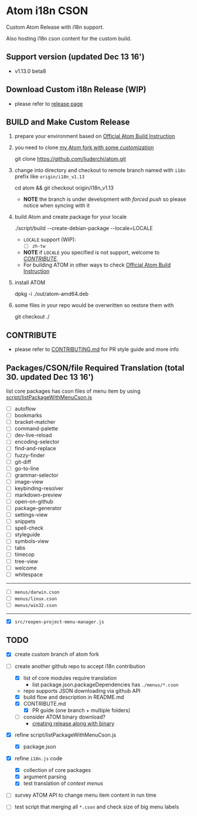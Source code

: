 # Atom i18n CSON

Custom Atom Release with i18n support.

Also hosting i18n cson content for the custom build.


## Support version (updated Dec 13 16')

  - v1.13.0 beta8


## Download Custom i18n Release (WIP)

  - please refer to [release page](https://github.com/liuderchi/atom-i18n-cson/releases)


## BUILD and Make Custom Release

  1. prepare your environment based on [Official Atom Build Instruction](https://github.com/atom/atom/blob/master/README.md#building)

  2. you need to clone [my Atom fork with some customization](https://github.com/liuderchi/atom.git)

        git clone https://github.com/liuderchi/atom.git

  3. change into directory and checkout to remote branch named with `i18n` prefix like `origin/i18n_v1.13`

        cd atom && git checkout origin/i18n_v1.13

      - **NOTE** the branch is under development with *forced push* so please notice when syncing with it

  4. build Atom and create package for your locale

        ./script/build --create-debian-package --locale=LOCALE

     - `LOCALE` support (WIP):
          - [ ] `zh-tw`

     - **NOTE** if `LOCALE` you specified is not support, welcome to [*CONTRIBUTE*](#contribute).
     - For building ATOM in other ways to check [Official Atom Build Instruction](https://github.com/atom/atom/blob/master/README.md#building)

  5. install ATOM

        dpkg -i ./out/atom-amd64.deb

  6. some files in your repo would be overwritten so restore them with

        git checkout ./


## CONTRIBUTE

  - please refer to [CONTRIBUTING.md](https://github.com/liuderchi/atom-i18n-cson/blob/master/CONTRIBUTING.md) for PR style guide and more info


## Packages/CSON/file Required Translation (total 30. updated Dec 13 16')

list core packages has cson files of menu item by using [script/listPackageWithMenuCson.js](https://github.com/liuderchi/atom-i18n-cson/blob/master/script/listPackageWithMenuCson.js)

  - [ ] autoflow
  - [ ] bookmarks
  - [ ] bracket-matcher
  - [ ] command-palette
  - [ ] dev-live-reload
  - [ ] encoding-selector
  - [ ] find-and-replace
  - [ ] fuzzy-finder
  - [ ] git-diff
  - [ ] go-to-line
  - [ ] grammar-selector
  - [ ] image-view
  - [ ] keybinding-resolver
  - [ ] markdown-preview
  - [ ] open-on-github
  - [ ] package-generator
  - [ ] settings-view
  - [ ] snippets
  - [ ] spell-check
  - [ ] styleguide
  - [ ] symbols-view
  - [ ] tabs
  - [ ] timecop
  - [ ] tree-view
  - [ ] welcome
  - [ ] whitespace

  ---

  - [ ] `menus/darwin.cson`
  - [ ] `menus/linux.cson`
  - [ ] `menus/win32.cson`

  ---

  - [x] `src/reopen-project-menu-manager.js`


## TODO

  - [x] create custom branch of atom fork

  - [ ] create another github repo to accept i18n contribution
      - [x] list of core modules require translation
          - list package.json.packageDependencies has `./menus/*.cson`
      - repo supports JSON downloading via github API
      - [x] build flow and description in README.md
      - [x] CONTRIBUTE.md
          - [x] PR guide (one branch + multiple folders)
      - [ ] consider ATOM binary download?
          - [creating release along with binary](https://help.github.com/articles/creating-releases/)

  - [x] refine script/listPackageWithMenuCson.js
      - [x] package.json
  - [x] refine `i18n.js` code
      - [x] collection of core packages
      - [x] argument parsing
      - [x] test translation of *context menus*
  - [ ] survey ATOM API to change menu item content in run time
  - [ ] test script that merging all `*.cson` and check size of big menu labels
